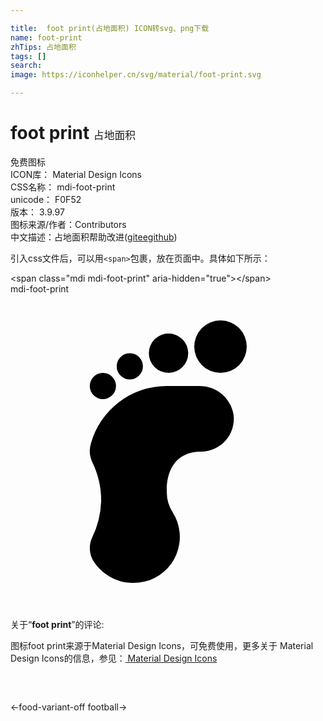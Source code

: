 ```yaml
---

title:  foot print(占地面积) ICON转svg、png下载
name: foot-print
zhTips: 占地面积
tags: []
search: 
image: https://iconhelper.cn/svg/material/foot-print.svg

---
```


# foot print  <small style="font-size: 60%;font-weight: 100">占地面积</small>


<div class="detail-page">
<p>
<span><span class="badge-success badge">免费图标</span> </span>
<br/>
<span>
ICON库：
<span class="badge-secondary badge">Material Design Icons</span> 
</span>
<br/>
<span>
CSS名称：
<span class="badge-secondary badge">mdi-foot-print</span> 
</span>
<br/>
<span>
unicode：
<span class="badge-secondary badge">F0F52</span> 
<copy-btn content='F0F52' btn-title=""></copy-btn>
<copy-btn :content='String.fromCodePoint(parseInt("F0F52", 16))' btn-title="复制U"></copy-btn>
</span>
<br/>
<span>
版本：
<span class="badge-secondary badge">3.9.97</span> 
</span>
<br/>
<span>图标来源/作者：<span class="badge-light badge">Contributors</span></span> 
<br/>
<span class="zh-detail">中文描述：<span class="badge-primary badge">占地面积</span><span class="help-link"><span>帮助改进</span>(<a href="https://gitee.com/liuwave/icon-helper/edit/master/json/material/foot-print.json" target="_blank" rel="noopener noreferrer">gitee</a><a href="https://github.com/liuwave/icon-helper/edit/master/json/material/foot-print.json" target="_blank" rel="noopener noreferrer">github</a></span>)</span><br/>
</p>
</div>
<div class="alert alert-dark">
  <i class="mdi mdi-foot-print mdi-48px"></i>
  <i class="mdi mdi-foot-print mdi-36px"></i>
  <i class="mdi mdi-foot-print mdi-24px"></i>
  <i class="mdi mdi-foot-print mdi-18px"></i>
</div>
<div>
  <p>引入css文件后，可以用<code>&lt;span&gt;</code>包裹，放在页面中。具体如下所示：    
  </p>
  <div class="alert alert-primary" style="font-size: 14px">
    &lt;span class="mdi mdi-foot-print" aria-hidden="true"&gt;&lt;/span&gt;
    <copy-btn content='<span class="mdi mdi-foot-print" aria-hidden="true"></span>'></copy-btn>
  </div>
  <div class="alert alert-secondary">
    <i class="mdi mdi-foot-print"
    style="font-size: 24px"
    aria-hidden="true"></i> mdi-foot-print
    <copy-btn content="mdi-foot-print" btn-title="复制图标名称"></copy-btn>
  </div>
</div>
<div id="svg" class="svg-wrap">
<svg xmlns="http://www.w3.org/2000/svg" viewBox="0 0 24 24"><path d="M16 2A2 2 0 1 1 14 4A2 2 0 0 1 16 2M12.04 3A1.5 1.5 0 1 1 10.54 4.5A1.5 1.5 0 0 1 12.04 3M9.09 4.5A1 1 0 1 1 8.09 5.5A1 1 0 0 1 9.09 4.5M7.04 6A1 1 0 1 1 6.04 7A1 1 0 0 1 7.04 6M14.53 12A2.5 2.5 0 0 0 17 9.24A2.6 2.6 0 0 0 14.39 7H11.91A6 6 0 0 0 6.12 11.4A2 2 0 0 0 6.23 12.8A6.8 6.8 0 0 1 6.91 15.76A6.89 6.89 0 0 1 6.22 18.55A1.92 1.92 0 0 0 6.3 20.31A3.62 3.62 0 0 0 10.19 21.91A3.5 3.5 0 0 0 12.36 16.63A2.82 2.82 0 0 1 11.91 15S11.68 12 14.53 12Z" /></svg>
</div>
<detail full-name='mdi-foot-print'></detail>
<div class="icon-detail__container">
<p>关于“<b>foot print</b>”的评论:</p>
</div>
<Vssue title="关于“foot print”的评论" />    
<div><p>图标foot print来源于Material Design Icons，可免费使用，更多关于 Material Design Icons的信息，参见：<a target="_blank" href="https://iconhelper.cn/material.html"> Material Design Icons</a>
</p></div>

<div style="padding:2rem 0 " class="page-nav"><p class="inner"><span class="prev">←<router-link to="/icon/food-variant-off.html">food-variant-off</router-link></span> <span class="next"><router-link to="/icon/football.html">football</router-link>→</span></p></div>

